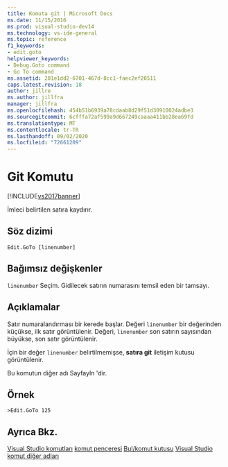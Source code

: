 ```yaml
---
title: Komuta git | Microsoft Docs
ms.date: 11/15/2016
ms.prod: visual-studio-dev14
ms.technology: vs-ide-general
ms.topic: reference
f1_keywords:
- edit.goto
helpviewer_keywords:
- Debug.Goto command
- Go To command
ms.assetid: 201e1dd2-6701-467d-8cc1-faec2ef20511
caps.latest.revision: 18
author: jillre
ms.author: jillfra
manager: jillfra
ms.openlocfilehash: 454b51b6939a78cdaab8d29f51d30910024adbe3
ms.sourcegitcommit: 6cfffa72af599a9d667249caaaa411bb28ea69fd
ms.translationtype: MT
ms.contentlocale: tr-TR
ms.lasthandoff: 09/02/2020
ms.locfileid: "72661209"
---
```

# <a name="go-to-command"></a>Git Komutu
[!INCLUDE[vs2017banner](../../includes/vs2017banner.md)]

İmleci belirtilen satıra kaydırır.

## <a name="syntax"></a>Söz dizimi

```
Edit.GoTo [linenumber]
```

## <a name="arguments"></a>Bağımsız değişkenler
 `linenumber` Seçim. Gidilecek satırın numarasını temsil eden bir tamsayı.

## <a name="remarks"></a>Açıklamalar
 Satır numaralandırması bir kerede başlar. Değeri `linenumber` bir değerinden küçükse, ilk satır görüntülenir. Değeri, `linenumber` son satırın sayısından büyükse, son satır görüntülenir.

 İçin bir değer `linenumber` belirtilmemişse, **satıra git** iletişim kutusu görüntülenir.

 Bu komutun diğer adı Sayfayln 'dir.

## <a name="example"></a>Örnek

```
>Edit.GoTo 125
```

## <a name="see-also"></a>Ayrıca Bkz.
 [Visual Studio komutları](../../ide/reference/visual-studio-commands.md) [komut penceresi](../../ide/reference/command-window.md) [Bul/komut kutusu](../../ide/find-command-box.md) [Visual Studio komut diğer adları](../../ide/reference/visual-studio-command-aliases.md)
